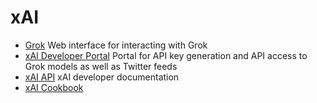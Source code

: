 # xAI

- [Grok](https://grok.com/) Web interface for interacting with Grok
- [xAI Developer Portal](https://console.x.ai/) Portal for API key generation and API access to Grok models as well as Twitter feeds 
- [xAI API](https://docs.x.ai/) xAI developer documentation
- [xAI Cookbook](https://docs.x.ai/cookbook)
